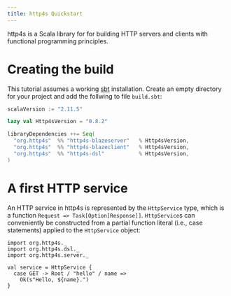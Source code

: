 ```yaml
---
title: http4s Quickstart
---
```


http4s is a Scala library for for building HTTP servers and clients
with functional programming principles.

# Creating the build

This tutorial assumes a working [sbt][sbt] installation.  Create an
empty directory for your project and add the follwing to file
`build.sbt`:

```scala
scalaVersion := "2.11.5"

lazy val Http4sVersion = "0.8.2"

libraryDependencies ++= Seq(
  "org.http4s"  %% "http4s-blazeserver"   % Http4sVersion,
  "org.http4s"  %% "http4s-blazeclient"   % Http4sVersion,
  "org.http4s"  %% "http4s-dsl"           % Http4sVersion,
)
```

[sbt]: http://www.scala-sbt.org/0.13/tutorial/index.html

# A first HTTP service

An HTTP service in http4s is represented by the `HttpService` type,
which is a function `Request => Task[Option[Response]]`.
`HttpService`s can conveniently be constructed from a partial function
literal (i.e., case statements) applied to the `HttpService` object:

```tut:silent
import org.http4s._
import org.http4s.dsl._
import org.http4s.server._

val service = HttpService {
  case GET -> Root / "hello" / name =>
    Ok(s"Hello, ${name}.")
}
```

